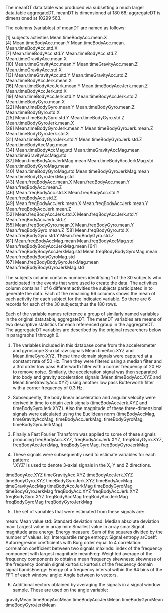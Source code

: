 The meanDT data.table was produced via subsetting a much larger data.table aggregateDT. meanDT is dimensioned 
at 180 68; aggregateDT is dimensioned at 10299 563.

The columns (variables) of meanDT are named as follows:

 [1] subjects                           activities                        Mean.timeBodyAcc.mean.X          
 [4] Mean.timeBodyAcc.mean.Y            Mean.timeBodyAcc.mean.            Mean.timeBodyAcc.std.X           
 [7] Mean.timeBodyAcc.std.Y             Mean.timeBodyAcc.std.Z            Mean.timeGravityAcc.mean.X      
[10] Mean.timeGravityAcc.mean.Y         Mean.timeGravityAcc.mean.Z        Mean.timeGravityAcc.std.X       
[13] Mean.timeGravityAcc.std.Y          Mean.timeGravityAcc.std.Z         Mean.timeBodyAccJerk.mean.X      
[16] Mean.timeBodyAccJerk.mean.Y        Mean.timeBodyAccJerk.mean.Z       Mean.timeBodyAccJerk.std.X       
[19] Mean.timeBodyAccJerk.std.Y         Mean.timeBodyAccJerk.std.Z        Mean.timeBodyGyro.mean.X         
[22] Mean.timeBodyGyro.mean.Y           Mean.timeBodyGyro.mean.Z          Mean.timeBodyGyro.std.X          
[25] Mean.timeBodyGyro.std.Y            Mean.timeBodyGyro.std.Z           Mean.timeBodyGyroJerk.mean.X     
[28] Mean.timeBodyGyroJerk.mean.Y       Mean.timeBodyGyroJerk.mean.Z      Mean.timeBodyGyroJerk.std.X      
[31] Mean.timeBodyGyroJerk.std.Y        Mean.timeBodyGyroJerk.std.Z       Mean.timeBodyAccMag.mean         
[34] Mean.timeBodyAccMag.std            Mean.timeGravityAccMag.mean       Mean.timeGravityAccMag.std       
[37] Mean.timeBodyAccJerkMag.mean       Mean.timeBodyAccJerkMag.std       Mean.timeBodyGyroMag.mean        
[40] Mean.timeBodyGyroMag.std           Mean.timeBodyGyroJerkMag.mean     Mean.timeBodyGyroJerkMag.std     
[43] Mean.freqBodyAcc.mean.X            Mean.freqBodyAcc.mean.Y           Mean.freqBodyAcc.mean.Z          
[46] Mean.freqBodyAcc.std.X             Mean.freqBodyAcc.std.Y            Mean.freqBodyAcc.std.Z           
[49] Mean.freqBodyAccJerk.mean.X        Mean.freqBodyAccJerk.mean.Y       Mean.freqBodyAccJerk.mean.Z      
[52] Mean.freqBodyAccJerk.std.X         Mean.freqBodyAccJerk.std.Y        Mean.freqBodyAccJerk.std.Z       
[55] Mean.freqBodyGyro.mean.X           Mean.freqBodyGyro.mean.Y          Mean.freqBodyGyro.mean.Z
[58] Mean.freqBodyGyro.std.X            Mean.freqBodyGyro.std.Y           Mean.freqBodyGyro.std.Z          
[61] Mean.freqBodyAccMag.mean           Mean.freqBodyAccMag.std           Mean.freqBodyBodyAccJerkMag.mean 
[64] Mean.freqBodyBodyAccJerkMag.std    Mean.freqBodyBodyGyroMag.mean     Mean.freqBodyBodyGyroMag.std     
[67] Mean.freqBodyBodyGyroJerkMag.mean  Mean.freqBodyBodyGyroJerkMag.std

The subjects column contains numbers identifying 1 of the 30 subjects who participated in the events that were 
used to create the data. The activities column contains 1 of 6 different activities the subjects participated 
in to generate the data. Each of the remaining 66 columns shows the mean of each activity for each subject for
the indicated variable. So there are 6 records for each of the 30 subjects,thus the 180 rows.

Each of the variable names reference a group of similarly named variables in the original data.table, aggregateDT. The
meanDT variables are means of two descriptive statistics for each referenced group in the aggregateDT. The aggregateDT
variables are described by the original researchers below in paragraphs 1 through 6.

1. The variables included in this database come from the accelerometer and gyroscope 3-axial raw signals 
Mean.timeAcc.XYZ and Mean.timeGyro.XYZ. These time domain signals were captured at a constant rate of 50 Hz. 
Then they were filtered using a median filter and a 3rd order low pass Butterworth filter with a corner 
frequency of 20 Hz to remove noise. Similarly, the acceleration signal was then separated into body and 
gravity acceleration signals (Mean.timeBodyAcc.XYZ and Mean.timeGravityAcc.XYZ) using another low pass 
Butterworth filter with a corner frequency of 0.3 Hz. 

2. Subsequently, the body linear acceleration and angular velocity were derived in time to obtain Jerk signals
(timeBodyAccJerk.XYZ and timeBodyGyroJerk.XYZ). Also the magnitude of these three-dimensional signals were 
calculated using the Euclidean norm (timeBodyAccMag, timeGravityAccMag, timeBodyAccJerkMag, timeBodyGyroMag, 
timeBodyGyroJerkMag). 

3. Finally a Fast Fourier Transform was applied to some of these signals producing freqBodyAcc.XYZ, 
freqBodyAccJerk.XYZ, freqBodyGyro.XYZ, freqBodyAccJerkMag, freqBodyGyroMag, freqBodyGyroJerkMag. 

4. These signals were subsequently used to estimate variables for each pattern:  
'.XYZ' is used to denote 3-axial signals in the X, Y and Z directions.

timeBodyAcc.XYZ
timeGravityAcc.XYZ
timeBodyAccJerk.XYZ
timeBodyGyro.XYZ
timeBodyGyroJerk.XYZ
timeBodyAccMag
timeGravityAccMag
timeBodyAccJerkMag
timeBodyGyroMag
timeBodyGyroJerkMag
freqBodyAcc.XYZ
freqBodyAccJerk.XYZ
freqBodyGyro.XYZ
freqBodyAccMag
freqBodyAccJerkMag
freqBodyGyroMag
freqBodyGyroJerkMag

5. The set of variables that were estimated from these signals are: 

mean: Mean value
std: Standard deviation
mad: Median absolute deviation 
max: Largest value in array
min: Smallest value in array
sma: Signal magnitude area
energy: Energy measure. Sum of the squares divided by the number of values. 
iqr: Interquartile range 
entropy: Signal entropy
arCoeff: Autorregresion coefficients with Burg order equal to 4
correlation: correlation coefficient between two signals
maxInds: index of the frequency component with largest magnitude
meanFreq: Weighted average of the frequency components to obtain a mean frequency
skewness: skewness of the frequency domain signal 
kurtosis: kurtosis of the frequency domain signal 
bandsEnergy: Energy of a frequency interval within the 64 bins of the FFT of each window.
angle: Angle between to vectors.

6. Additional vectors obtained by averaging the signals in a signal window sample. These are used on the angle 
variable:

gravityMean
timeBodyAccMean
timeBodyAccJerkMean
timeBodyGyroMean
timeBodyGyroJerkMean
